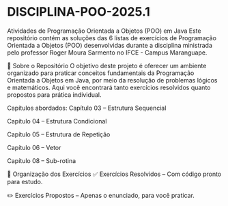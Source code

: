 # DISCIPLINA-POO-2025.1

Atividades de Programação Orientada a Objetos (POO) em Java
Este repositório contém as soluções das 6 listas de exercícios de Programação Orientada a Objetos (POO) desenvolvidas durante a disciplina ministrada pelo professor Roger Moura Sarmento no IFCE - Campus Maranguape.

📘 Sobre o Repositório
O objetivo deste projeto é oferecer um ambiente organizado para praticar conceitos fundamentais da Programação Orientada a Objetos em Java, por meio da resolução de problemas lógicos e matemáticos. Aqui você encontrará tanto exercícios resolvidos quanto propostos para prática individual.

Capítulos abordados:
Capítulo 03 – Estrutura Sequencial

Capítulo 04 – Estrutura Condicional

Capítulo 05 – Estrutura de Repetição

Capítulo 06 – Vetor

Capítulo 08 – Sub-rotina

📌 Organização dos Exercícios
✅ Exercícios Resolvidos – Com código pronto para estudo.

✏️ Exercícios Propostos – Apenas o enunciado, para você praticar.

